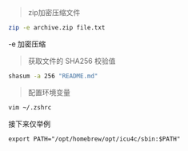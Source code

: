 > zip加密压缩文件
```bash
zip -e archive.zip file.txt
```
-e 加密压缩

> 获取文件的 SHA256 校验值

```bash
shasum -a 256 "README.md"
```

> 配置环境变量

```bash
vim ~/.zshrc
```

接下来仅举例

```zshrc
export PATH="/opt/homebrew/opt/icu4c/sbin:$PATH"
```
